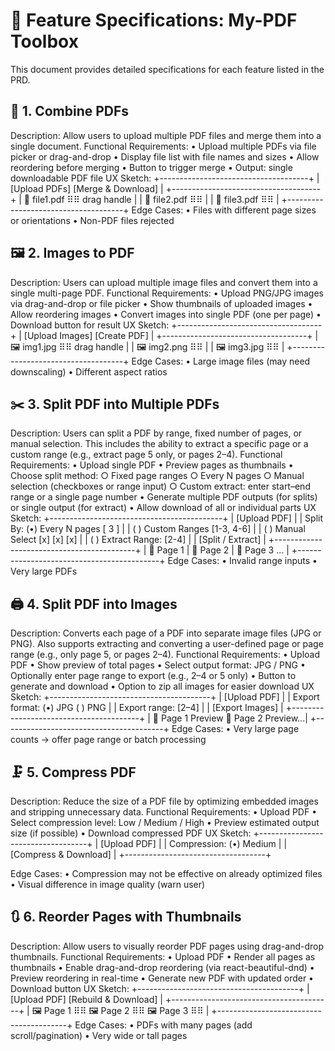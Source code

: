 # 📘 Feature Specifications: My-PDF Toolbox

This document provides detailed specifications for each feature listed in the PRD.

## 🔗 1. Combine PDFs

Description:
Allow users to upload multiple PDF files and merge them into a single document.
Functional Requirements:
• Upload multiple PDFs via file picker or drag-and-drop
• Display file list with file names and sizes
• Allow reordering before merging
• Button to trigger merge
• Output: single downloadable PDF file
UX Sketch:
+-------------------------------------+
| [Upload PDFs] [Merge & Download] |
+-------------------------------------+
| 📄 file1.pdf ⠿⠿ drag handle |
| 📄 file2.pdf ⠿⠿ |
| 📄 file3.pdf ⠿⠿ |
+-------------------------------------+
Edge Cases:
• Files with different page sizes or orientations
• Non-PDF files rejected

## 🖼️ 2. Images to PDF

Description:
Users can upload multiple image files and convert them into a single multi-page PDF.
Functional Requirements:
• Upload PNG/JPG images via drag-and-drop or file picker
• Show thumbnails of uploaded images
• Allow reordering images
• Convert images into single PDF (one per page)
• Download button for result
UX Sketch:
+------------------------------------+
| [Upload Images] [Create PDF] |
+------------------------------------+
| 🖼️ img1.jpg ⠿⠿ drag handle |
| 🖼️ img2.png ⠿⠿ |
| 🖼️ img3.jpg ⠿⠿ |
+------------------------------------+
Edge Cases:
• Large image files (may need downscaling)
• Different aspect ratios

## ✂️ 3. Split PDF into Multiple PDFs

Description:
Users can split a PDF by range, fixed number of pages, or manual selection. This includes the ability to extract a specific page or a custom range (e.g., extract page 5 only, or pages 2–4).
Functional Requirements:
• Upload single PDF
• Preview pages as thumbnails
• Choose split method:
○ Fixed page ranges
○ Every N pages
○ Manual selection (checkboxes or range input)
○ Custom extract: enter start–end range or a single page number
• Generate multiple PDF outputs (for splits) or single output (for extract)
• Allow download of all or individual parts
UX Sketch:
+-------------------------------------------+
| [Upload PDF] |
| Split By: (•) Every N pages [ 3 ] |
| ( ) Custom Ranges [1-3, 4-6] |
| ( ) Manual Select [x] [x] [x] |
| ( ) Extract Range: [2-4] |
| [Split / Extract] |
+-------------------------------------------+
| 📄 Page 1 | 📄 Page 2 | 📄 Page 3 ... |
+-------------------------------------------+
Edge Cases:
• Invalid range inputs
• Very large PDFs

## 🖨️ 4. Split PDF into Images

Description:
Converts each page of a PDF into separate image files (JPG or PNG). Also supports extracting and converting a user-defined page or page range (e.g., only page 5, or pages 2–4).
Functional Requirements:
• Upload PDF
• Show preview of total pages
• Select output format: JPG / PNG
• Optionally enter page range to export (e.g., 2–4 or 5 only)
• Button to generate and download
• Option to zip all images for easier download
UX Sketch:
+----------------------------------------+
| [Upload PDF] |
| Export format: (•) JPG ( ) PNG |
| Export range: [2–4] |
| [Export Images] |
+----------------------------------------+
| 📄 Page 1 Preview 📄 Page 2 Preview...|
+----------------------------------------+
Edge Cases:
• Very large page counts → offer page range or batch processing

## 🗜️ 5. Compress PDF

Description:
Reduce the size of a PDF file by optimizing embedded images and stripping unnecessary data.
Functional Requirements:
• Upload PDF
• Select compression level: Low / Medium / High
• Preview estimated output size (if possible)
• Download compressed PDF
UX Sketch:
+-----------------------------------+
| [Upload PDF] |
| Compression: (•) Medium |
| [Compress & Download] |
+-----------------------------------+

Edge Cases:
• Compression may not be effective on already optimized files
• Visual difference in image quality (warn user)

## 🔃 6. Reorder Pages with Thumbnails

Description:
Allow users to visually reorder PDF pages using drag-and-drop thumbnails.
Functional Requirements:
• Upload PDF
• Render all pages as thumbnails
• Enable drag-and-drop reordering (via react-beautiful-dnd)
• Preview reordering in real-time
• Generate new PDF with updated order
• Download button
UX Sketch:
+----------------------------------------+
| [Upload PDF] [Rebuild & Download] |
+----------------------------------------+
| 🖼️ Page 1 ⠿⠿ 🖼️ Page 2 ⠿⠿ 🖼️ Page 3 ⠿⠿ |
+----------------------------------------+
Edge Cases:
• PDFs with many pages (add scroll/pagination)
• Very wide or tall pages
